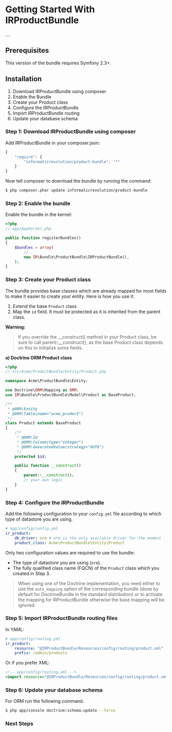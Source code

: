 Getting Started With IRProductBundle
====================================

....

## Prerequisites

This version of the bundle requires Symfony 2.3+.

## Installation

1. Download IRProductBundle using composer
2. Enable the Bundle
3. Create your Product class
4. Configure the IRProductBundle
5. Import IRProductBundle routing
6. Update your database schema

### Step 1: Download IRProductBundle using composer

Add IRProductBundle in your composer.json:

```js
{
    "require": {
        "informaticrevolution/product-bundle": "*"
    }
}
```

Now tell composer to download the bundle by running the command:

``` bash
$ php composer.phar update informaticrevolution/product-bundle
```

### Step 2: Enable the bundle

Enable the bundle in the kernel:

``` php
<?php
// app/AppKernel.php

public function registerBundles()
{
    $bundles = array(
        // ...
        new IR\Bundle\ProductBundle\IRProductBundle(),
    );
}
```

### Step 3: Create your Product class

The bundle provides base classes which are already mapped for most fields
to make it easier to create your entity. Here is how you use it:

1. Extend the base `Product` class
2. Map the `id` field. It must be protected as it is inherited from the parent class.

**Warning:**

> If you override the __construct() method in your Product class, be sure
> to call parent::__construct(), as the base Product class depends on
> this to initialize some fields.

**a) Doctrine ORM Product class**

``` php
<?php
// src/Acme/ProductBundle/Entity/Product.php

namespace Acme\ProductBundle\Entity;

use Doctrine\ORM\Mapping as ORM;
use IR\Bundle\ProductBundle\Model\Product as BaseProduct;

/**
 * @ORM\Entity
 * @ORM\Table(name="acme_product")
 */
class Product extends BaseProduct
{
    /**
     * @ORM\Id
     * @ORM\Column(type="integer")
     * @ORM\GeneratedValue(strategy="AUTO")
     */
    protected $id;

    public function __construct()
    {
        parent::__construct();
        // your own logic
    }
}
```
### Step 4: Configure the IRProductBundle

Add the following configuration to your `config.yml` file according to which type
of datastore you are using.

``` yaml
# app/config/config.yml
ir_product:
    db_driver: orm # orm is the only available driver for the moment 
    product_class: Acme\ProductBundle\Entity\Product
```

Only two configuration values are required to use the bundle:

* The type of datastore you are using (`orm`).
* The fully qualified class name (FQCN) of the `Product` class which you created in Step 3.

> When using one of the Doctrine implementation, you need either to use the
> `auto_mapping` option of the corresponding bundle (done by default for
> DoctrineBundle in the standard distribution) or to activate the mapping
> for IRProductBundle otherwise the base mapping will be ignored.

### Step 5: Import IRProductBundle routing files

In YAML:

``` yaml
# app/config/routing.yml
ir_product:
    resource: "@IRProductBundle/Resources/config/routing/product.xml"
    prefix: /admin/products
```

Or if you prefer XML:

``` xml
<!-- app/config/routing.xml -->
<import resource="@IRProductBundle/Resources/config/routing/product.xml" prefix="/admin/products" />
```

### Step 6: Update your database schema

For ORM run the following command.

``` bash
$ php app/console doctrine:schema:update --force
```

### Next Steps
